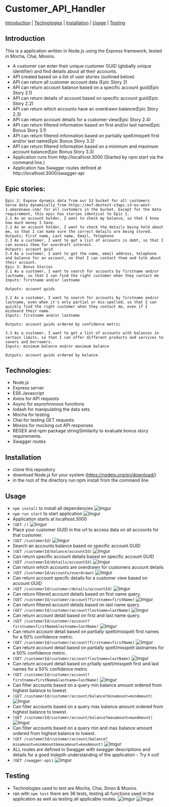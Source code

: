 # Customer_API_Handler
[Introduction](#introduction) | [Technologies](#technologies) | [Installation](#installation) | [Usage](#usage) | [Testing](#testing)

## Introduction
This is a application written in Node.js using the Express framework, tested in Mocha, Chai, Moxios.
- A customer can enter their unique customer GUID (globally unique identifier) and find details about all their accounts.
- API created based on a list of user stories (outlined below)
- API can return all customer account data (Epic Story 2)
- API can return account balance based on a specific account guid(Epic Story 2.1)
- API can return details of account based on specific account guid(Epic Story 2.2)
- API can return which accounts have an overdrawn balance(Epic Story 2.3)
- API can return account details for a customer view(Epic Story 2.4)
- API can return filtered information based on first and/or last name(Epic Bonus Story 3.1)
- API can return filtered information based on partially spelt/mispelt first and/or last name(Epic Bonus Story 3.2)
- API can return filtered information based on a minimum and maximum account balance(Epic Bonus Story 3.3)
- Application runs from http://localhost:3000 (Started by npm start via the command line.)
- Application has Swagger routes defined at http://localhost:3000/swagger-api

## Epic stories:

```
Epic 2: Expose dynamic data from our S3 bucket for all customers
Serve data dynamically from https://mvf-devtest-s3api.s3-eu-west-1.amazonaws.com/ for all customers in the bucket. Except for the data requirement, this epic has stories identical to Epic 1.
2.1 As an account holder, I want to check my balance, so that I know how much money I have.
2.2 As an account holder, I want to check the details being held about me, so that I can make sure the correct details are being stored.
Outputs: First name, Last name, Email, Telephone
2.3 As a customer, I want to get a list of accounts in debt, so that I can assess them for overdraft interest.
Outputs: account guid
2.4 As a customer, I want to get the name, email address, telephone and balance for an account, so that I can contact them and talk about their account.
Epic 3: Bonus Stories
3.1 As a customer, I want to search for accounts by firstname and/or lastname, so that I can find the right customer when they contact me
Inputs: firstname and/or lastname

Outputs: account guids

3.2 As a customer, I want to search for accounts by firstname and/or lastname, even when it's only partial or mis-spelled, so that I can quickly find the right customer when they contact me, even if I misheard their name.
Inputs: firstname and/or lastname

Outputs: account guids ordered by confidence metric

3.3 As a customer, I want to get a list of accounts with balances in certain limits, so that I can offer different products and services to savers and borrowers.
Inputs: minimum balance and/or maximum balance

Outputs: account guids ordered by balance
```

## Technologies:
- Node.js
- Express server
- ES6 Javascript
- Axios for API requests
- Async for asynchronous functions
- lodash for manipulating the data sets
- Mocha for testing
- Chai for testing GET requests
- Moxios for mocking out API responses
- REGEX and npm package stringSimilarity to evaluate bonus story requirements.
- Swagger routes

## Installation

- clone this repository
- download Node.js for your system (https://nodejs.org/en/download/)
- in the root of the directory run npm install from the command line

## Usage

- ``` npm install ``` to install all dependencies
![Imgur](https://imgur.com/EBMTzPU.png)
- ``` npm run start ``` to start application
![Imgur](https://imgur.com/LAkRjy5.png)
- Application starts at localhost:3000
- ```(GET /)```
![Imgur](https://imgur.com/FneWlTN.png)
- Place your customer GUID in the url to access data on all accounts for that customer.
- ```(GET /customerId)```
![Imgur](https://imgur.com/ZmE9Z9P.png)
- Search an accounts balance based on specific account GUID
- ```(GET /customerId/balance/accountId)```
![Imgur](https://imgur.com/F0dlDOu.png)
- Can return specific account details based on specific account GUID
- ```(GET /customerId/details/accountId)```
![Imgur](https://imgur.com/R0ZGEpx.png)
- Can return which accounts are overdrawn for customers account details
- ```(GET /customerId/accounts/overdrawn)```
![Imgur](https://imgur.com/gED2HHu.png)
- Can return account specifc details for a customer view based on account GUID
- ```(GET /customerId/customer/details/accountId)```
![Imgur](https://imgur.com/6c0KfbI.png)
- Can return filtered account details based on first name query.
- ```(GET /customerId/customer/account?firstname=firstName)```
![Imgur](https://imgur.com/wP4mqqY.png)
- Can return filtered account details based on last name query.
- ```(GET /customerId/customer/account?lastname=lastName)```
![Imgur](https://imgur.com/KZGKQaL.png)
- Can return account detail based on first and last name query.
- ```(GET /customerId/customer/account?firstname=firstName&lastname=lastName)```
![Imgur](https://imgur.com/uR2qo2i.png)
- Can return account detail based on partially spelt/misspelt first names for a 50% confidence metric.
- ```(GET /customerId/customer/account?firstname=firstName)```
![Imgur](https://imgur.com/5k83aRK.png)
- Can return account detail based on partially spelt/misspelt  lastnames for a 50% confidence metric.
- ```(GET /customerId/customer/account?lastname=lastName)```
![Imgur](https://imgur.com/8UHwysr.png)
- Can return account detail based on prtially spelt/misspelt first and last names for a 50% confidence metric
- ```(GET /customerId/customer/account?firstname=firstName&lastname=lastName)```
![Imgur](https://imgur.com/8UHwysr.png)
- Can filter accounts based on a query min balance amount ordered from highest balance to lowest.
- ```(GET /customerId/customer/account/balance?minamount=minAmount)```
![Imgur](https://imgur.com/HTRu4E2.png)
- Can filter accounts based on a query max balance amount ordered from highest balance to lowest.
- ```(GET /customerId/customer/account/balance?maxamount=maxAmount)```
![Imgur](https://imgur.com/fkJVRFF.png)
- Can filter accounts based on a query min and max balance amount ordered from highest balance to lowest.
- ```(GET /customerId/customer/account/balance?minamount=minAmount&maxamount=maxAmount)```
![Imgur](https://imgur.com/EY21TB4.png)
- ALL routes are defined in Swagger with swagger descriptions and details for a good indepth understanding of the application - Try it out!
- ```(GET /swagger-api)```
![Imgur](https://imgur.com/1abSDvQ.png)

## Testing

- Technologies used to test are Mocha, Chai, Sinon & Moxios.
- ran with ``` npm test ``` there are 36 tests, testing all functions used in the application as well as testing all applicable routes.
![Imgur](https://imgur.com/M1eLsTb.png)
![Imgur](https://imgur.com/wBw6qap.png)
